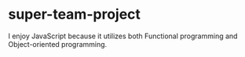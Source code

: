 # super-team-project

I enjoy JavaScript because it utilizes both Functional programming and Object-oriented programming.